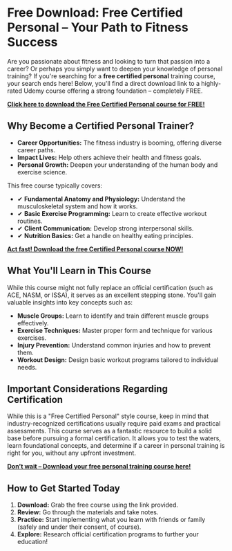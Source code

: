 # Free Download: Free Certified Personal – Your Path to Fitness Success

Are you passionate about fitness and looking to turn that passion into a career? Or perhaps you simply want to deepen your knowledge of personal training? If you're searching for a **free certified personal** training course, your search ends here! Below, you'll find a direct download link to a highly-rated Udemy course offering a strong foundation – completely FREE.

[**Click here to download the Free Certified Personal course for FREE!**](https://udemywork.com/free-certified-personal)

## Why Become a Certified Personal Trainer?

*   **Career Opportunities:** The fitness industry is booming, offering diverse career paths.
*   **Impact Lives:** Help others achieve their health and fitness goals.
*   **Personal Growth:** Deepen your understanding of the human body and exercise science.

This free course typically covers:

*   ✔ **Fundamental Anatomy and Physiology:** Understand the musculoskeletal system and how it works.
*   ✔ **Basic Exercise Programming:** Learn to create effective workout routines.
*   ✔ **Client Communication:** Develop strong interpersonal skills.
*   ✔ **Nutrition Basics:** Get a handle on healthy eating principles.

[**Act fast! Download the free Certified Personal course NOW!**](https://udemywork.com/free-certified-personal)

## What You'll Learn in This Course

While this course might not fully replace an official certification (such as ACE, NASM, or ISSA), it serves as an excellent stepping stone. You'll gain valuable insights into key concepts such as:

*   **Muscle Groups:** Learn to identify and train different muscle groups effectively.
*   **Exercise Techniques:** Master proper form and technique for various exercises.
*   **Injury Prevention:** Understand common injuries and how to prevent them.
*   **Workout Design:** Design basic workout programs tailored to individual needs.

## Important Considerations Regarding Certification

While this is a "Free Certified Personal" style course, keep in mind that industry-recognized certifications usually require paid exams and practical assessments. This course serves as a fantastic resource to build a solid base before pursuing a formal certification. It allows you to test the waters, learn foundational concepts, and determine if a career in personal training is right for you, without any upfront investment.

[**Don’t wait – Download your free personal training course here!**](https://udemywork.com/free-certified-personal)

## How to Get Started Today

1.  **Download:** Grab the free course using the link provided.
2.  **Review:** Go through the materials and take notes.
3.  **Practice:** Start implementing what you learn with friends or family (safely and under their consent, of course).
4.  **Explore:** Research official certification programs to further your education!
